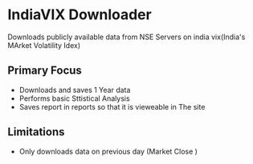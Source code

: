 # IndiaVIX Downloader
Downloads publicly available data from NSE Servers on india vix(India's MArket Volatility Idex)


## Primary Focus
- Downloads and saves 1 Year data
- Performs basic Sttistical Analysis
- Saves report in reports so that it is vieweable in The site

## Limitations
- Only downloads data on previous day (Market Close )
